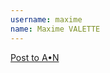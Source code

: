 ```yaml
---
username: maxime
name: Maxime VALETTE
---
```


[Post to A•N](http://wordpress.org/plugins/posts-to-adn/)
